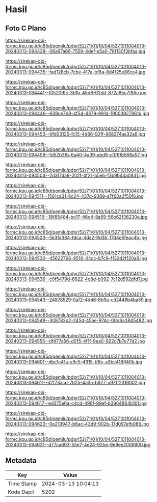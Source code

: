 # Hasil

## Foto C Plano

https://sirekap-obj-formc.kpu.go.id/c85d/pemilu/pdpr/52/71/01/10/04/5271011004013-20240313-094428--06a97a66-7559-4def-a5a0-78f130f3bfaa.jpg

https://sirekap-obj-formc.kpu.go.id/c85d/pemilu/pdpr/52/71/01/10/04/5271011004013-20240313-094435--fad128cb-7cbe-417a-bf8a-8d4f25e86ce4.jpg

https://sirekap-obj-formc.kpu.go.id/c85d/pemilu/pdpr/52/71/01/10/04/5271011004013-20240313-094441--f05209fc-3b1b-45d6-92dd-872a85c7f85e.jpg

https://sirekap-obj-formc.kpu.go.id/c85d/pemilu/pdpr/52/71/01/10/04/5271011004013-20240313-094446--638ce7b8-4f54-4379-991d-19003927961d.jpg

https://sirekap-obj-formc.kpu.go.id/c85d/pemilu/pdpr/52/71/01/10/04/5271011004013-20240313-094453--0fd03125-fc15-4d66-92ff-668274aa32a6.jpg

https://sirekap-obj-formc.kpu.go.id/c85d/pemilu/pdpr/52/71/01/10/04/5271011004013-20240313-094459--fd52b3fb-6a40-4a39-abd9-c0f6fb568a57.jpg

https://sirekap-obj-formc.kpu.go.id/c85d/pemilu/pdpr/52/71/01/10/04/5271011004013-20240313-094504--2d3f7da9-202f-4f21-b5eb-f3b9b4da0831.jpg

https://sirekap-obj-formc.kpu.go.id/c85d/pemilu/pdpr/52/71/01/10/04/5271011004013-20240313-094511--1581ca31-8c24-437d-9389-a7f60a2f50f6.jpg

https://sirekap-obj-formc.kpu.go.id/c85d/pemilu/pdpr/52/71/01/10/04/5271011004013-20240313-094516--18f85484-bc17-46c4-8a59-56b62f36230e.jpg

https://sirekap-obj-formc.kpu.go.id/c85d/pemilu/pdpr/52/71/01/10/04/5271011004013-20240313-094523--5b3fa384-fdca-4da2-9d3b-17d4e5feac4b.jpg

https://sirekap-obj-formc.kpu.go.id/c85d/pemilu/pdpr/52/71/01/10/04/5271011004013-20240313-094530--45622766-9516-44cc-b7c9-f132d2f120a9.jpg

https://sirekap-obj-formc.kpu.go.id/c85d/pemilu/pdpr/52/71/01/10/04/5271011004013-20240313-094536--c0f5479d-6622-4c8d-b092-7c12d592dfd7.jpg

https://sirekap-obj-formc.kpu.go.id/c85d/pemilu/pdpr/52/71/01/10/04/5271011004013-20240313-094543--24878529-0af2-4d46-8b9a-cd2446b4ba59.jpg

https://sirekap-obj-formc.kpu.go.id/c85d/pemilu/pdpr/52/71/01/10/04/5271011004013-20240313-094548--308783d2-245d-45ae-974c-00d6a3845482.jpg

https://sirekap-obj-formc.kpu.go.id/c85d/pemilu/pdpr/52/71/01/10/04/5271011004013-20240313-094555--df477a56-d015-4f1f-9ea0-922c7b7e77d2.jpg

https://sirekap-obj-formc.kpu.go.id/c85d/pemilu/pdpr/52/71/01/10/04/5271011004013-20240313-094601--dbc1c41a-e9c5-4915-b1fe-a3bc418ff40b.jpg

https://sirekap-obj-formc.kpu.go.id/c85d/pemilu/pdpr/52/71/01/10/04/5271011004013-20240313-094611--d2f73acd-7625-4a3a-b627-a971f2319002.jpg

https://sirekap-obj-formc.kpu.go.id/c85d/pemilu/pdpr/52/71/01/10/04/5271011004013-20240313-094617--ed375e6a-c4cd-498f-99ef-b3964864b1b1.jpg

https://sirekap-obj-formc.kpu.go.id/c85d/pemilu/pdpr/52/71/01/10/04/5271011004013-20240313-094623--0e219947-b6ac-43d9-902b-17d097efb086.jpg

https://sirekap-obj-formc.kpu.go.id/c85d/pemilu/pdpr/52/71/01/10/04/5271011004013-20240313-094631--d77ca693-55e7-4e24-92be-9e9ee2009900.jpg


## Metadata

| Key        | Value               |
| ---------- | ------------------- |
| Time Stamp | 2024-03-13 10:04:13 |
| Kode Dapil | 5202                |



